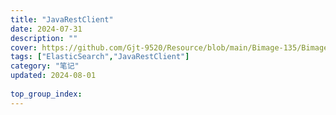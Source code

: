 ```yaml
---
title: "JavaRestClient"
date: 2024-07-31
description: ""
cover: https://github.com/Gjt-9520/Resource/blob/main/Bimage-135/Bimage89.jpg?raw=true
tags: ["ElasticSearch","JavaRestClient"]
category: "笔记"
updated: 2024-08-01
  
top_group_index: 
---
```


